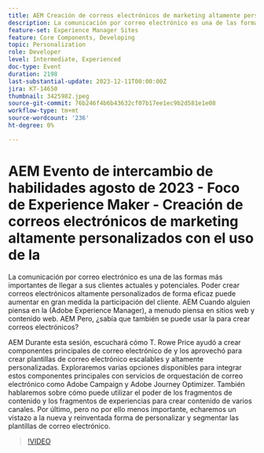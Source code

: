 ```yaml
---
title: AEM Creación de correos electrónicos de marketing altamente personalizados con el uso de la
description: La comunicación por correo electrónico es una de las formas más importantes de llegar a sus clientes actuales y potenciales. Poder crear correos electrónicos altamente personalizados de forma eficaz puede aumentar en gran medida la participación del cliente. AEM Cuando alguien piensa en la (Adobe Experience Manager), a menudo piensa en sitios web y contenido web. AEM Pero, ¿sabía que también se puede utilizar para crear correos electrónicos? ¿Qué es lo que se puede utilizar para crear correos electrónicos?
feature-set: Experience Manager Sites
feature: Core Components, Developing
topic: Personalization
role: Developer
level: Intermediate, Experienced
doc-type: Event
duration: 2198
last-substantial-update: 2023-12-11T00:00:00Z
jira: KT-14650
thumbnail: 3425982.jpeg
source-git-commit: 76b246f4b6b43632cf07b17ee1ec9b2d581e1e08
workflow-type: tm+mt
source-wordcount: '236'
ht-degree: 0%

---
```



# AEM Evento de intercambio de habilidades agosto de 2023 - Foco de Experience Maker - Creación de correos electrónicos de marketing altamente personalizados con el uso de la

La comunicación por correo electrónico es una de las formas más importantes de llegar a sus clientes actuales y potenciales. Poder crear correos electrónicos altamente personalizados de forma eficaz puede aumentar en gran medida la participación del cliente. AEM Cuando alguien piensa en la (Adobe Experience Manager), a menudo piensa en sitios web y contenido web. AEM Pero, ¿sabía que también se puede usar la para crear correos electrónicos?

AEM Durante esta sesión, escuchará cómo T. Rowe Price ayudó a crear componentes principales de correo electrónico de y los aprovechó para crear plantillas de correo electrónico escalables y altamente personalizadas. Exploraremos varias opciones disponibles para integrar estos componentes principales con servicios de orquestación de correo electrónico como Adobe Campaign y Adobe Journey Optimizer. También hablaremos sobre cómo puede utilizar el poder de los fragmentos de contenido y los fragmentos de experiencias para crear contenido de varios canales. Por último, pero no por ello menos importante, echaremos un vistazo a la nueva y reinventada forma de personalizar y segmentar las plantillas de correo electrónico.

>[!VIDEO](https://video.tv.adobe.com/v/3425982/?learn=on)
